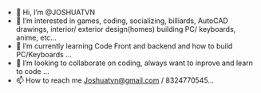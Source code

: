 - 👋 Hi, I’m @JOSHUATVN
- 👀 I’m interested in games, coding, socializing, billiards, AutoCAD drawings, interior/ exterior design(homes) building PC/ keyboards, anime, etc...
- 🌱 I’m currently learning Code Front and backend and how to build PC/Keyboards ...
- 💞️ I’m looking to collaborate on coding, always want to inprove and learn to code ...
- 📫 How to reach me Joshuatvn@gmail.com / 8324770545...

<!---
JOSHUATVN/JOSHUATVN is a ✨ special ✨ repository because its `README.md` (this file) appears on your GitHub profile.
You can click the Preview link to take a look at your changes.
--->
